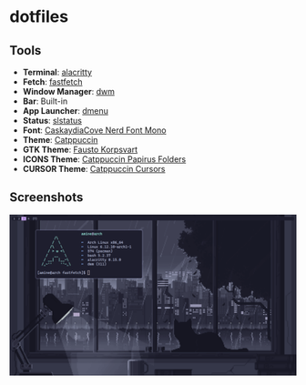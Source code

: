 # dotfiles

## Tools
- **Terminal**: [alacritty](https://github.com/alacritty/alacritty)
- **Fetch**: [fastfetch](https://github.com/fastfetch-cli/fastfetch)
- **Window Manager**: [dwm](https://dwm.suckless.org)
- **Bar**: Built-in
- **App Launcher**: [dmenu](https://tools.suckless.org/dmenu)
- **Status**: [slstatus](https://tools.suckless.org/slstatus)
- **Font**: [CaskaydiaCove Nerd Font Mono](https://github.com/ryanoasis/nerd-fonts)
- **Theme**: [Catppuccin](https://catppuccin.com/)
- **GTK Theme**: [Fausto Korpsvart](https://github.com/Fausto-Korpsvart/Catppuccin-GTK-Theme)
- **ICONS Theme**: [Catppuccin Papirus Folders](https://github.com/catppuccin/papirus-folders)
- **CURSOR Theme**: [Catppuccin Cursors](https://github.com/catppuccin/cursors)


## Screenshots
![alt text](assets/2025-02-08-02-19-57.png)
